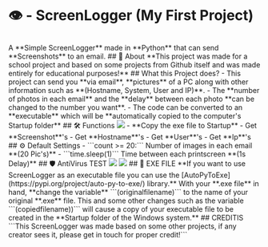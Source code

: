 <h1>
   <p>👁️ - ScreenLogger (My First Project)
</h1>
A **Simple ScreenLogger** made in **Python** that can send **Screenshots** to an email.
## 📕 About
**This project was made for a school project and based on some projects from Github itself and was made entirely for educational purposes!**
##  What this Project does?
- This project can send you **via email**, **pictures** of a PC along with other information such as **(Hostname, System, User and IP)**.
- The **number of photos in each email** and the **delay** between each photo **can be changed to the number you want**.
- The code can be converted to an **executable** which will be **automatically copied to the computer's Startup folder**
## 🛠️ Functions
<img src="https://github.com/user-attachments/assets/54deb6db-15dd-4f27-bb21-49e410000769" />
- **Copy the exe file to Startup**
- Get **Screenshot**'s
- Get **Hostname**'s
- Get **User**'s
- Get **Ip**'s
## ⚙️ Default Settings
- ```count >= 20:``` Number of images in each email **(20 Pic's)**
- ```time.sleep(1)``` Time between each printscreen **(1s Delay)**
## 🛡️ AntiVirus TEST
<img src="https://github.com/user-attachments/assets/9bddf949-9f72-4810-b819-be4c866aee9e" />
<img src="https://github.com/user-attachments/assets/e5bb72a7-e698-4806-9774-933af345e2e6" />
## 💾 EXE FILE
**If you want to use ScreenLogger as an executable file you can use the [AutoPyToExe](https://pypi.org/project/auto-py-to-exe/) library.**
With your **.exe file** in hand, **change the variable** ```(originalfilename)``` to the name of your original **.exe** file.
This and some other changes such as the variable ```(copiedfilename))``` will cause a copy of your executable file to be created in the **Startup folder of the Windows system.**
##  CREDITIS
```This ScreenLogger was made based on some other projects, if any creator sees it, please get in touch for proper credit!```

